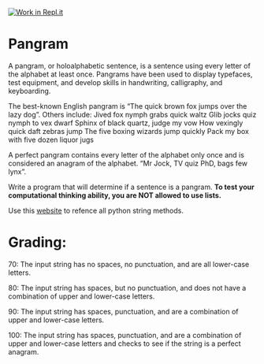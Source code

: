 [![Work in Repl.it](https://classroom.github.com/assets/work-in-replit-14baed9a392b3a25080506f3b7b6d57f295ec2978f6f33ec97e36a161684cbe9.svg)](https://classroom.github.com/online_ide?assignment_repo_id=4254593&assignment_repo_type=AssignmentRepo)
# Pangram
A pangram, or holoalphabetic sentence, is a sentence using every letter of the alphabet at least once. Pangrams have been used to display typefaces, test equipment, and develop skills in handwriting, calligraphy, and keyboarding.

The best-known English pangram is “The quick brown fox jumps over the lazy dog”. 
Others include:
Jived fox nymph grabs quick waltz
Glib jocks quiz nymph to vex dwarf
Sphinx of black quartz, judge my vow
How vexingly quick daft zebras jump
The five boxing wizards jump quickly
Pack my box with five dozen liquor jugs

A perfect pangram contains every letter of the alphabet only once and is considered an anagram of the alphabet. “Mr Jock, TV quiz PhD, bags few lynx”.

Write a program that will determine if a sentence is a pangram. **To test your computational thinking ability, you are NOT allowed to use lists.**

Use this [website](https://www.w3schools.com/python/python_ref_string.asp) to refence all python string methods.

# Grading:
70: The input string has no spaces, no punctuation, and are all lower-case letters.

80: The input string has spaces, but no punctuation, and does not have a combination of upper and lower-case letters.

90: The input string has spaces, punctuation, and are a combination of upper and lower-case letters.

100: The input string has spaces, punctuation, and are a combination of upper and lower-case letters and checks to see if the string is a perfect anagram.
